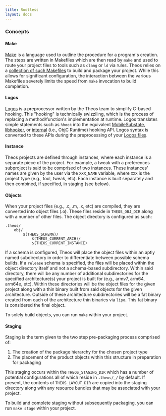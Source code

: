 ```yaml
---
title: Rootless
layout: docs
---
```


### Concepts

#### Make

[Make](https://www.gnu.org/software/make/) is a language used to outline the procedure for a program's creation. The steps are written in Makefiles which are then read by `make` and used to route your project files to tools such as `clang` or `ld` via rules. Theos relies on a [collection of such Makefiles](https://github.com/theos/theos/tree/master/makefiles) to build and package your project. While this allows for significant configuration, the interaction between the various Makefiles severely limits the speed from `make` invocation to build completion.

#### Logos

[Logos](https://github.com/theos/logos) is a preprocessor written by the Theos team to simplify C-based hooking. This "hooking" is technically swizziling, which is the process of replacing a method/function's implementation at runtime. Logos translates simple statements such as `%hook` into the equivalent [MobileSubstate](http://www.cydiasubstrate.com/api/c/MSHookMessageEx/), [libhooker](https://libhooker.com/docs/), or [internal](https://developer.apple.com/documentation/objectivec/objective-c_runtime?language=objc) (i.e., ObjC Runtime) hooking API. Logos syntax is converted to these APIs during the preprocessing of your [Logos files](Logos-File-Extensions).

#### Instance

Theos projects are defined through instances, where each instance is a separate piece of the project. For example, a tweak with a preferences subproject is said to be comprised of two instances. These instances' names are given by the user via the `XXX_NAME` variable, where `XXX` is the project type (e.g., tool, tweak, etc). Each instance is built separately and then combined, if specified, in staging (see below).

#### Objects

When your project files (e.g., .c, .m, .x, etc) are compiled, they are converted into object files (.o). These files reside in `THEOS_OBJ_DIR` along with a number of other files. The object directory is configured as such:

```
.theos/
    obj/
        $(THEOS_SCHEMA)/
            $(THEOS_CURRENT_ARCH)/
            $(THEOS_CURRENT_INSTANCE)
```

If a schema is configured, Theos will place the object files within an aptly named subdirectory in order to differentiate between possible schema builds. If a `release` schema is specified, the files will be placed within the object directory itself and not a schema-based subdirectory. Within said directory, there will be any number of additional subdirectories for the specified architecture(s) your project is built for (e.g., armv7, arm64, arm64e, etc). Within these directories will be the object files for the given project along with a thin binary built from said objects for the given architecture. Outside of these architecture subdirectories will be a fat binary created from each of the architecture thin binaries via `lipo`. This fat binary is considered the final object.

To solely build objects, you can run `make` within your project.

#### Staging

Staging is the term given to the two step pre-packaging process comprised of:

1) The creation of the package hierarchy for the chosen project type
2) The placement of the product objects within this structure in preparation for packaging

This staging occurs within the `THEOS_STAGING_DIR` which has a number of potential configurations all of which reside in ```.theos/_/``` by default. If present, the contents of `THEOS_LAYOUT_DIR` are copied into the staging directory along with any resource bundles that may be associated with your project.

To build and complete staging without subsequently packaging, you can run `make stage` within your project.
